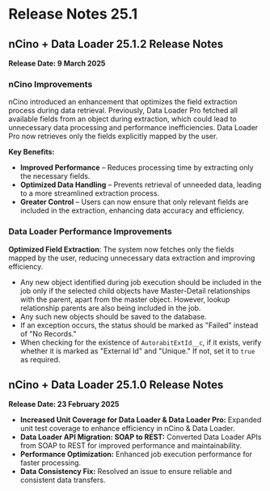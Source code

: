 # Release Notes 25.1

## nCino + Data Loader 25.1.2 Release Notes

**Release Date: 9 March 2025**

### **nCino Improvements**

nCino introduced an enhancement that optimizes the field extraction process during data retrieval. Previously, Data Loader Pro fetched all available fields from an object during extraction, which could lead to unnecessary data processing and performance inefficiencies. Data Loader Pro now retrieves only the fields explicitly mapped by the user.

**Key Benefits:**

* **Improved Performance** – Reduces processing time by extracting only the necessary fields.
* **Optimized Data Handling** – Prevents retrieval of unneeded data, leading to a more streamlined extraction process.
* **Greater Control** – Users can now ensure that only relevant fields are included in the extraction, enhancing data accuracy and efficiency.

### **Data Loader Performance Improvements**

**Optimized Field Extraction**: The system now fetches only the fields mapped by the user, reducing unnecessary data extraction and improving efficiency.

* Any new object identified during job execution should be included in the job only if the selected child objects have Master-Detail relationships with the parent, apart from the master object. However, lookup relationship parents are also being included in the job.
* Any such new objects should be saved to the database.
* If an exception occurs, the status should be marked as "Failed" instead of "No Records."
* When checking for the existence of `AutorabitExtId__c`, if it exists, verify whether it is marked as "External Id" and "Unique." If not, set it to `true` as required.

## nCino + Data Loader 25.1.0 Release Notes

**Release Date: 23 February 2025**

* **Increased Unit Coverage for Data Loader & Data Loader Pro:** Expanded unit test coverage to enhance efficiency in nCino & Data Loader.
* **Data Loader API Migration: SOAP to REST:** Converted Data Loader APIs from SOAP to REST for improved performance and maintainability.
* **Performance Optimization:** Enhanced job execution performance for faster processing.
* **Data Consistency Fix:** Resolved an issue to ensure reliable and consistent data transfers.

